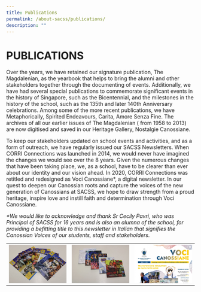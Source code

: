 ```yaml
---
title: Publications
permalink: /about-sacss/publications/
description: ""
---
```

# PUBLICATIONS
Over the years, we have retained our signature publication, The Magdalenian, as the yearbook that helps to bring the alumni and other stakeholders together through the documenting of events. Additionally, we have had several special publications to commemorate significant events in the history of Singapore, such as the Bicentennial, and the milestones in the history of the school, such as the 135th and later 140th Anniversary celebrations. Among some of the more recent publications, we have Metaphorically, Spirited Endeavours, Carita, Amore Senza Fine. The archives of all our earlier issues of The Magdalenian ( from 1958 to 2013) are now digitised and saved in our Heritage Gallery, Nostalgie Canossiane.

To keep our stakeholders updated on school events and activities, and as a form of outreach, we have regularly issued our SACSS Newsletters. When CORRI Connections was launched in 2014, we would never have imagined the changes we would see over the 8 years. Given the numerous changes that have been taking place, we, as a school, have to be clearer than ever about our identity and our vision ahead. In 2020, CORRI Connections was retitled and redesigned as Voci Canossiane\*, a digital newsletter. In our quest to deepen our Canossian roots and capture the voices of the new generation of Canossians at SACSS, we hope to draw strength from a proud heritage, inspire love and instill faith and determination through Voci Canossiane.

_\*We would like to acknowledge and thank Sr Cecily Pavri, who was Principal of SACSS for 16 years and is also an alumna of the school, for providing a befitting title to this newsletter in Italian that signifies the Canossian Voices of our students, staff and stakeholders._

|   |   |   |
|---|---|---|
| ![](/images/About%20us/CORRI-Connections-1536x1024.jpg) |  ![](/images/About%20us/Special-Publications-1536x1024.jpg) | ![](/images/About%20us/Voci-Issue-1_Final-High-res-page-001-1-1536x1024.jpg) |